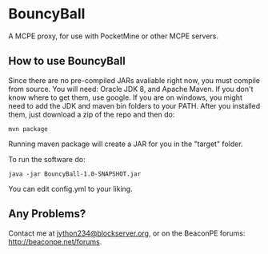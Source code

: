 # BouncyBall
A MCPE proxy, for use with PocketMine or other MCPE servers.

## How to use BouncyBall
Since there are no pre-compiled JARs avaliable right now, you must compile from source.
You will need: Oracle JDK 8, and Apache Maven. If you don't know where to get them, use google. If you are on windows, you might need to add the JDK and maven bin folders to your PATH. After you installed them, just download a zip of the repo and then do:

```
mvn package
```

Running maven package will create a JAR for you in the "target" folder.

To run the software do:

```
java -jar BouncyBall-1.0-SNAPSHOT.jar
```

You can edit config.yml to your liking.

## Any Problems?
Contact me at jython234@blockserver.org, or on the BeaconPE forums: http://beaconpe.net/forums.
